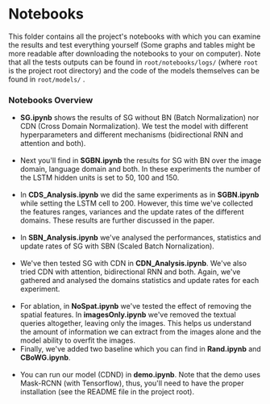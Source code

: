 # Notebooks

This folder contains all the project's notebooks with which you can examine the results and test everything yourself (Some graphs and tables might be more readable after downloading the notebooks to your on computer). Note that all the tests outputs can be found in ```root/notebooks/logs/``` (where ```root``` is the project root directory) and the code of the models themselves can be found in ```root/models/``` .

### Notebooks Overview

<ul>
<li> <b>SG.ipynb</b> shows the results of SG without BN (Batch Normalization) nor CDN (Cross Domain Normalization). We test the model with different hyperparameters and different mechanisms (bidirectional RNN and attention and both). </li><br>
  
<li> Next you'll find in <b>SGBN.ipynb</b> the results for SG with BN over the image domain, language domain and both. In these experiments the number of the LSTM hidden units is set to 50, 100 and 150.</li><br>  
 
<li> In <b>CDS_Analysis.ipynb</b> we did the same experiments as in  <b>SGBN.ipynb</b> while setting the LSTM cell to 200. However, this time we've collected the features ranges, variances and the update rates of the different domains. These results are further discussed in the paper.</li><br>

<li> In <b>SBN_Analysis.ipynb</b> we've analysed the performances, statistics and update rates of SG with SBN (Scaled Batch Nornalization). </li><br>
  
<li> We've then tested SG with CDN in <b>CDN_Analysis.ipynb</b>. We've also tried CDN with attention, bidirectional RNN and both. Again, we've gathered and analysed the domains statistics and update rates for each experiment.</li><br>

<li> For ablation, in <b>NoSpat.ipynb</b> we've tested the effect of removing the spatial features. In <b>imagesOnly.ipynb</b> we've removed the textual queries altogether, leaving only the images. This helps us understand the amount of information we can extract from the images alone and the model ability to overfit the images.  <br>

<li>Finally, we've added two baseline which you can find in <b>Rand.ipynb</b> and <b>CBoWG.ipynb</b>.</li><br>

<li>You can run our model (CDND) in <b>demo.ipynb</b>. Note that the demo uses Mask-RCNN (with Tensorflow), thus, you'll need to have the proper installation (see the README file in the project root).</li>
</ul>
